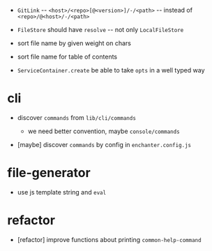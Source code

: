 - `GitLink` -- `<host>/<repo>[@<version>]/-/<path>` -- instead of `<repo>/@<host>/-/<path>`

- `FileStore` should have `resolve` -- not only `LocalFileStore`

- sort file name by given weight on chars
- sort file name for table of contents

- `ServiceContainer.create` be able to take `opts` in a well typed way

# cli

- discover `commands` from `lib/cli/commands`

  - we need better convention, maybe `console/commands`

- [maybe] discover `commands` by config in `enchanter.config.js`

# file-generator

- use js template string and `eval`

# refactor

- [refactor] improve functions about printing `common-help-command`
